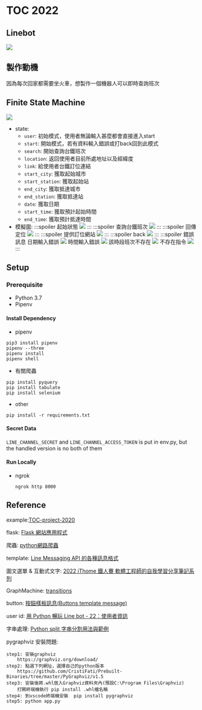 # TOC 2022
## Linebot
![](https://i.imgur.com/KbHJ8Rd.png)

## 製作動機
因為每次回家都需要坐火車，想製作一個機器人可以即時查詢班次

## Finite State Machine
![](https://i.imgur.com/g2MTi8j.png)

- state:
    - ```user```: 初始模式，使用者無論輸入甚麼都會直接進入start
    - ```start```: 開始模式，若有資料輸入錯誤或打back回到此模式
    - ```search```: 開始查詢台鐵班次
    - ```location```: 返回使用者目前所處地址以及經緯度
    - ```link```: 給使用者台鐵訂位連結
    - ```start_city```: 獲取起始城市
    - ```start_station```: 獲取起始站
    - ```end_city```: 獲取抵達城市
    - ```end_station```: 獲取抵達站
    - ```date```: 獲取日期
    - ```start_time```: 獲取預計起始時間
    - ```end_time```: 獲取預計抵達時間
- 模擬圖:
    :::spoiler 起始狀態
    ![](https://i.imgur.com/RVNKvXt.jpg)
    :::
    :::spoiler 查詢台鐵班次
    ![](https://i.imgur.com/67rCRsd.jpg)
    :::
    :::spoiler 回傳定位
    ![](https://i.imgur.com/zhDfM35.jpg)
    :::
    :::spoiler 提供訂位網站
    ![](https://i.imgur.com/oX6k0Sn.jpg)
    :::
    :::spoiler back
    ![](https://i.imgur.com/7iHdjnz.jpg)
    :::
    :::spoiler 錯誤訊息
    日期輸入錯誤
        ![](https://i.imgur.com/1aCQAsH.jpg)
    時間輸入錯誤
        ![](https://i.imgur.com/YxDDG4R.jpg)
    該時段班次不存在
        ![](https://i.imgur.com/rdb7Eai.jpg)
    不存在指令
        ![](https://i.imgur.com/KvdKCEU.jpg)
    :::

## Setup
### Prerequisite
- Python 3.7
- Pipenv
#### Install Dependency
- pipenv
```
pip3 install pipenv
pipenv --three
pipenv install
pipenv shell 
```
- 有關爬蟲
```
pip install pyquery
pip install tabulate
pip install selenium
```
- other
```
pip install -r requirements.txt
```
#### Secret Data
```LINE_CHANNEL_SECRET``` and ```LINE_CHANNEL_ACCESS_TOKEN``` is put in env.py, but the handled version is no both of them

#### Run Locally
- ngrok

    ```ngrok http 8000```
## Reference
example:[TOC-project-2020](https://github.com/NCKU-CCS/TOC-Project-2020)

flask: [ Flask 網站應用程式](https://ithelp.ithome.com.tw/m/articles/10294686)

爬蟲: [python網路爬蟲](https://www.youtube.com/watch?v=_tv-CNbX7aw)

template: [Line Messaging API 的各種訊息格式](https://ithelp.ithome.com.tw/articles/10198142?sc=rss.qu)

圖文選單 & 互動式文字: [2022 iThome 鐵人賽 軟體工程師的自我學習分享筆記系列](https://ithelp.ithome.com.tw/users/20151681/ironman/5688 )

GraphMachine: [transitions](https://github.com/pytransitions/transitions)

button: [按鈕樣板訊息(Buttons template message)](https://www.learncodewithmike.com/2020/07/line-bot-buttons-template-message.html)

user id: [用 Python 暢玩 Line bot - 22：使用者資訊](https://ithelp.ithome.com.tw/articles/10282156)

字串處理: [Python split 字串分割用法與範例](https://shengyu7697.github.io/python-split/)

pygraphviz 安裝問題:

    step1: 安裝graphviz
        https://graphviz.org/download/
    step2: 點選下列網址，選擇自己的python版本
        https://github.com/CristiFati/Prebuilt-Binaries/tree/master/PyGraphviz/v1.5
    step3: 安裝後將.whl放入Graphviz資料夾內(預設C:\Program Files\Graphviz)
        打開終端機執行 pip install .whl檔名稱
    step4: 到vscode終端機安裝  pip install pygraphviz 
    step5: python app.py
    
